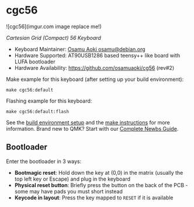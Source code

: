 # cgc56

![cgc56](imgur.com image replace me!)

*Cartesian Grid (Compact) 56 Keyboard*

* Keyboard Maintainer: [Osamu Aoki <osamu@debian.org>](https://github.com/osamuaoki)
* Hardware Supported: AT90USB1286 based teensy++ like board with LUFA bootloader
* Hardware Availability: https://github.com/osamuaoki/cg56 (rev#2)

Make example for this keyboard (after setting up your build environment):

    make cgc56:default

Flashing example for this keyboard:

    make cgc56:default:flash

See the [build environment setup](https://docs.qmk.fm/#/getting_started_build_tools) and the [make instructions](https://docs.qmk.fm/#/getting_started_make_guide) for more information. Brand new to QMK? Start with our [Complete Newbs Guide](https://docs.qmk.fm/#/newbs).

## Bootloader

Enter the bootloader in 3 ways:

* **Bootmagic reset**: Hold down the key at (0,0) in the matrix (usually the top left key or Escape) and plug in the keyboard
* **Physical reset button**: Briefly press the button on the back of the PCB - some may have pads you must short instead
* **Keycode in layout**: Press the key mapped to `RESET` if it is available
